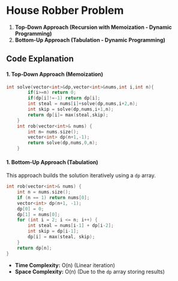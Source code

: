
# House Robber Problem


1. **Top-Down Approach (Recursion with Memoization - Dynamic Programming)**
2. **Bottom-Up Approach (Tabulation - Dynamic Programming)**

## Code Explanation

#### 1. Top-Down Approach (Memoization)

```cpp
int solve(vector<int>&dp,vector<int>&nums,int i,int n){
        if(i>=n) return 0;
        if(dp[i]!=-1) return dp[i];
        int steal = nums[i]+solve(dp,nums,i+2,n);
        int skip = solve(dp,nums,i+1,n);
        return dp[i]= max(steal,skip);
    }
    int rob(vector<int>& nums) {
        int n= nums.size();
        vector<int> dp(n+1,-1);
        return solve(dp,nums,0,n);
    }

```

#### 1. Bottom-Up Approach (Tabulation)
This approach builds the solution iteratively using a `dp` array.
```cpp
int rob(vector<int>& nums) {
    int n = nums.size();
    if (n == 1) return nums[0];
    vector<int> dp(n+1, -1);
    dp[0] = 0;
    dp[1] = nums[0];
    for (int i = 2; i <= n; i++) {
        int steal = nums[i-1] + dp[i-2];
        int skip = dp[i-1];
        dp[i] = max(steal, skip);
    }
    return dp[n];
}
```
- **Time Complexity:** O(n) (Linear iteration)
- **Space Complexity:** O(n) (Due to the `dp` array storing results)

